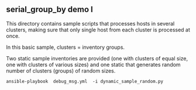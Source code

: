 
serial_group_by demo I
-----------------------

This directory contains sample scripts that processes hosts
in several clusters, making sure that only single host from
each cluster is processed at once.

In this basic sample, clusters = inventory groups.

Two static sample inventories are provided (one with clusters of
equal size, one with clusters of various sizes) and one static
that generates random number of clusters (groups) of random sizes.

```
ansible-playbook  debug_msg.yml  -i dynamic_sample_random.py
```

